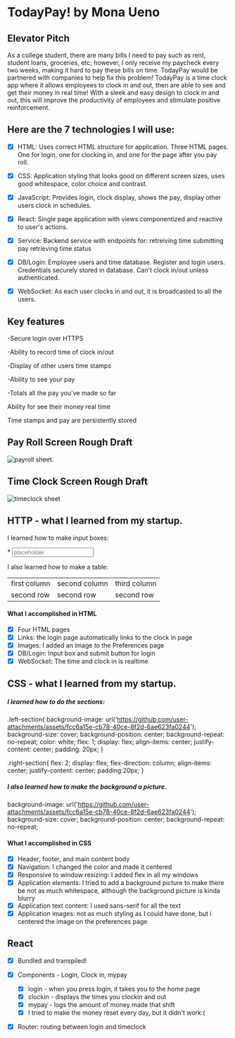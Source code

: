 # TodayPay! by Mona Ueno

## Elevator Pitch

As a college student, there are many bills I need to pay such as rent, student loans, groceries, etc; however, I only receive my paycheck every two weeks, making it hard to pay these bills on time. TodayPay would be partnered with companies to help fix this problem! TodayPay is a time clock app where it allows employees to clock in and out, then are able to see and get their money in real time! With a sleek and easy design to clock in and out, this will improve the productivity of employees and stimulate positive reinforcement. 

## Here are the 7 technologies I will use:

- [x] HTML: Uses correct HTML structure for application. Three HTML pages. One for login, one for clocking in, and one for the page after you pay roll. 

- [x] CSS: Application styling that looks good on different screen sizes, uses good whitespace, color choice and contrast.

- [x] JavaScript: Provides login, clock display, shows the pay, display other users clock in schedules.

- [x] React: Single page application with views componentized and reactive to user's actions.

- [x] Service: Backend service with endpoints for:
retreiving time
submitting pay
retrieving time status

- [x] DB/Login: Employee users and time database. Register and login users. Credentials securely stored in database. Can't clock in/out unless authenticated.

- [x] WebSocket: As each user clocks in and out, it is broadcasted to all the users. 

## Key features

-Secure login over HTTPS

-Ability to record time of clock in/out

-Display of other users time stamps

-Ability to see your pay

-Totals all the pay you've made so far

Ability for see their money real time

Time stamps and pay are persistently stored

## **Pay Roll Screen Rough Draft**

![payroll sheet.](https://github.com/user-attachments/assets/cd7e7a59-80fc-4ea7-8399-28d9719b356a)

## **Time Clock Screen Rough Draft**
![timeclock sheet](https://github.com/user-attachments/assets/709d0a92-f3d0-430d-855f-a962c0784193)

## HTTP - what I learned from my startup.

I learned how to make input boxes: <div> <span>*</span>
<input type="text" placeholder="placeholder">
</div>

I also learned how to make a table:
<table>
  <thead>
    <tbody>
      <tr>
        <td>first column</td>
        <td>second column</td>
        <td>third column</td>
      </tr>
      <tr>
        <td>second row</td>
        <td>second row</td>
        <td>second row</td>
      </tr>
    </tbody>
  </thead>
</table>

#### What I accomplished in HTML
- [x] Four HTML pages
- [x] Links: the login page automatically links to the clock in page
- [x] Images: I added an image to the Preferences page
- [x] DB/Login: Input box and submit button for login
- [x] WebSocket: The time and clock in is realtime

## CSS - what I learned from my startup.

##### I learned how to do the sections:


.left-section{
  background-image: url('https://github.com/user-attachments/assets/fcc6a15e-cb78-40ce-8f2d-6ae623fa0244');
  background-size: cover;
  background-position: center;
  background-repeat: no-repeat;
  color: white;
  flex: 1;
  display: flex;
  align-items: center;
  justify-content: center;
  padding: 20px;
}


.right-section{
  flex: 2;
  display: flex;
  flex-direction: column;
  align-items: center;
  justify-content: center;
  padding:20px;
}


##### I also learned how to make the background a picture.

background-image: url('https://github.com/user-attachments/assets/fcc6a15e-cb78-40ce-8f2d-6ae623fa0244');
background-size: cover;
background-position: center;
background-repeat: no-repeat;

#### What I accomplished in CSS 
- [x] Header, footer, and main content body
- [x] Navigation: I changed the color and made it centered
- [x] Responsive to window resizing: I added flex in all my windows
- [x] Application elements: I tried to add a background picture to make there be not as much whitespace, although the background picture is kinda blurry
- [x] Application text content: I used sans-serif for all the text
- [x] Application images: not as much styling as I could have done, but i centered the image on the preferences page

## React
- [x] Bundled and transpiled!
- [x] Components - Login, Clock in, mypay
  - [x] login - when you press login, it takes you to the home page
  - [x] clockin -  displays the times you clockin and out
  - [x] mypay - logs the amount of money made that shift
  - [x] I tried to make the money reset every day, but it didn't work:(
- [x] Router: routing between login and timeclock  

